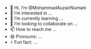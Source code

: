 - 👋 Hi, I’m @MohammadAuzairNumani
- 👀 I’m interested in ...
- 🌱 I’m currently learning ...
- 💞️ I’m looking to collaborate on ...
- 📫 How to reach me ...
- 😄 Pronouns: ...
- ⚡ Fun fact: ...

<!---
MohammadAuzairNumani/MohammadAuzairNumani is a ✨ special ✨ repository because its `README.md` (this file) appears on your GitHub profile.
You can click the Preview link to take a look at your changes.
--->
